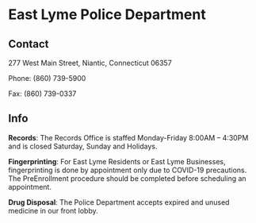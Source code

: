 # East Lyme Police Department

## Contact

277 West Main Street, Niantic, Connecticut 06357

Phone: (860) 739-5900

Fax: (860) 739-0337

## Info
**Records**: The Records Office is staffed Monday-Friday 8:00AM – 4:30PM and is closed Saturday, Sunday and Holidays.

**Fingerprinting**: For East Lyme Residents or East Lyme Businesses, fingerprinting is done by appointment only due to COVID-19 precautions. The PreEnrollment procedure should be completed before scheduling an appointment.

**Drug Disposal**: The Police Department accepts expired and unused medicine in our front lobby.
